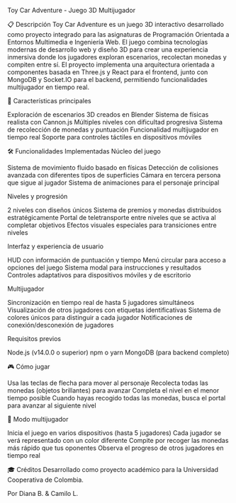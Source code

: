 Toy Car Adventure - Juego 3D Multijugador

📋 Descripción
Toy Car Adventure es un juego 3D interactivo desarrollado como proyecto integrado para las asignaturas de Programación Orientada a Entornos Multimedia e Ingeniería Web. El juego combina tecnologías modernas de desarrollo web y diseño 3D para crear una experiencia inmersiva donde los jugadores exploran escenarios, recolectan monedas y compiten entre sí.
El proyecto implementa una arquitectura orientada a componentes basada en Three.js y React para el frontend, junto con MongoDB y Socket.IO para el backend, permitiendo funcionalidades multijugador en tiempo real.

🎨 Características principales

Exploración de escenarios 3D creados en Blender
Sistema de físicas realista con Cannon.js
Múltiples niveles con dificultad progresiva
Sistema de recolección de monedas y puntuación
Funcionalidad multijugador en tiempo real
Soporte para controles táctiles en dispositivos móviles

🛠️ Funcionalidades Implementadas
Núcleo del juego

Sistema de movimiento fluido basado en físicas
Detección de colisiones avanzada con diferentes tipos de superficies
Cámara en tercera persona que sigue al jugador
Sistema de animaciones para el personaje principal

Niveles y progresión

2 niveles con diseños únicos
Sistema de premios y monedas distribuidos estratégicamente
Portal de teletransporte entre niveles que se activa al completar objetivos
Efectos visuales especiales para transiciones entre niveles

Interfaz y experiencia de usuario

HUD con información de puntuación y tiempo
Menú circular para acceso a opciones del juego
Sistema modal para instrucciones y resultados
Controles adaptativos para dispositivos móviles y de escritorio

Multijugador

Sincronización en tiempo real de hasta 5 jugadores simultáneos
Visualización de otros jugadores con etiquetas identificativas
Sistema de colores únicos para distinguir a cada jugador
Notificaciones de conexión/desconexión de jugadores


Requisitos previos

Node.js (v14.0.0 o superior)
npm o yarn
MongoDB (para backend completo)

🎮 Cómo jugar

Usa las teclas de flecha para mover al personaje
Recolecta todas las monedas (objetos brillantes) para avanzar
Completa el nivel en el menor tiempo posible
Cuando hayas recogido todas las monedas, busca el portal para avanzar al siguiente nivel

👥 Modo multijugador

Inicia el juego en varios dispositivos (hasta 5 jugadores)
Cada jugador se verá representado con un color diferente
Compite por recoger las monedas más rápido que tus oponentes
Observa el progreso de otros jugadores en tiempo real

🎓 Créditos
Desarrollado como proyecto académico para la Universidad Cooperativa de Colombia.

Por Diana B. & Camilo L.